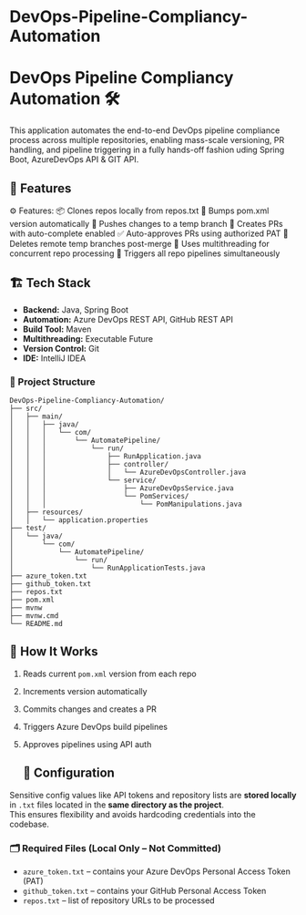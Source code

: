 # DevOps-Pipeline-Compliancy-Automation

# DevOps Pipeline Compliancy Automation 🛠️

This application automates the end-to-end DevOps pipeline compliance process across multiple repositories, enabling mass-scale versioning, PR handling, and pipeline triggering in a fully hands-off fashion uding Spring Boot, AzureDevOps API & GIT API.

## 🚀 Features

⚙️ Features:
📦 Clones repos locally from repos.txt
🔧 Bumps pom.xml version automatically
🌿 Pushes changes to a temp branch
🔁 Creates PRs with auto-complete enabled
✅ Auto-approves PRs using authorized PAT
🧹 Deletes remote temp branches post-merge
🧵 Uses multithreading for concurrent repo processing
🚀 Triggers all repo pipelines simultaneously

## 🏗️ Tech Stack

- **Backend:** Java, Spring Boot
- **Automation:** Azure DevOps REST API, GitHub REST API
- **Build Tool:** Maven
- **Multithreading:** Executable Future
- **Version Control:** Git
- **IDE:** IntelliJ IDEA

### 📁 Project Structure

```text
DevOps-Pipeline-Compliancy-Automation/
├── src/
│   ├── main/
│   │   ├── java/
│   │   │   └── com/
│   │   │       └── AutomatePipeline/
│   │   │           └── run/
│   │   │               ├── RunApplication.java
│   │   │               ├── controller/
│   │   │               │   └── AzureDevOpsController.java
│   │   │               └── service/
│   │   │                   ├── AzureDevOpsService.java
│   │   │                   └── PomServices/
│   │   │                       └── PomManipulations.java
│   ├── resources/
│   │   └── application.properties
├── test/
│   └── java/
│       └── com/
│           └── AutomatePipeline/
│               └── run/
│                   └── RunApplicationTests.java
├── azure_token.txt
├── github_token.txt
├── repos.txt
├── pom.xml
├── mvnw
├── mvnw.cmd
└── README.md
```


## 🧪 How It Works

1. Reads current `pom.xml` version from each repo
2. Increments version automatically
3. Commits changes and creates a PR
4. Triggers Azure DevOps build pipelines
5. Approves pipelines using API auth

   ## 🔧 Configuration

Sensitive config values like API tokens and repository lists are **stored locally** in `.txt` files located in the **same directory as the project**.  
This ensures flexibility and avoids hardcoding credentials into the codebase.

### 🗂️ Required Files (Local Only – Not Committed)

- `azure_token.txt` – contains your Azure DevOps Personal Access Token (PAT)
- `github_token.txt` – contains your GitHub Personal Access Token
- `repos.txt` – list of repository URLs to be processed
